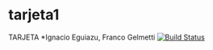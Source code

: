 # tarjeta1
TARJETA *Ignacio Eguiazu, Franco Gelmetti
[![Build Status](https://travis-ci.org/Gemlee/tarjeta1.svg?branch=master)](https://travis-ci.org/Gemlee/tarjeta1)
